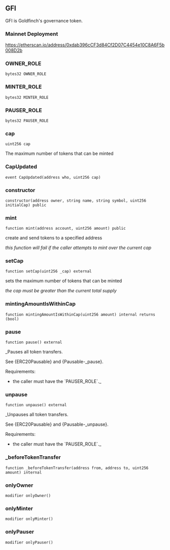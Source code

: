 ## GFI

GFI is Goldfinch&#x27;s governance token.

### Mainnet Deployment

https://etherscan.io/address/0xdab396cCF3d84Cf2D07C4454e10C8A6F5b008D2b

### OWNER_ROLE

```solidity
bytes32 OWNER_ROLE
```

### MINTER_ROLE

```solidity
bytes32 MINTER_ROLE
```

### PAUSER_ROLE

```solidity
bytes32 PAUSER_ROLE
```

### cap

```solidity
uint256 cap
```

The maximum number of tokens that can be minted

### CapUpdated

```solidity
event CapUpdated(address who, uint256 cap)
```

### constructor

```solidity
constructor(address owner, string name, string symbol, uint256 initialCap) public
```

### mint

```solidity
function mint(address account, uint256 amount) public
```

create and send tokens to a specified address

_this function will fail if the caller attempts to mint over the current cap_

### setCap

```solidity
function setCap(uint256 _cap) external
```

sets the maximum number of tokens that can be minted

_the cap must be greater than the current total supply_

### mintingAmountIsWithinCap

```solidity
function mintingAmountIsWithinCap(uint256 amount) internal returns (bool)
```

### pause

```solidity
function pause() external
```

_Pauses all token transfers.

See {ERC20Pausable} and {Pausable-_pause}.

Requirements:

- the caller must have the &#x60;PAUSER_ROLE&#x60;._

### unpause

```solidity
function unpause() external
```

_Unpauses all token transfers.

See {ERC20Pausable} and {Pausable-_unpause}.

Requirements:

- the caller must have the &#x60;PAUSER_ROLE&#x60;._

### _beforeTokenTransfer

```solidity
function _beforeTokenTransfer(address from, address to, uint256 amount) internal
```

### onlyOwner

```solidity
modifier onlyOwner()
```

### onlyMinter

```solidity
modifier onlyMinter()
```

### onlyPauser

```solidity
modifier onlyPauser()
```

